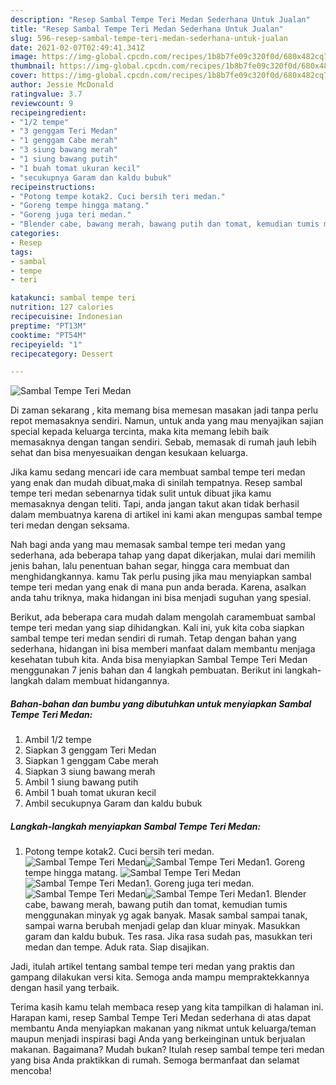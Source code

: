 ```yaml
---
description: "Resep Sambal Tempe Teri Medan Sederhana Untuk Jualan"
title: "Resep Sambal Tempe Teri Medan Sederhana Untuk Jualan"
slug: 596-resep-sambal-tempe-teri-medan-sederhana-untuk-jualan
date: 2021-02-07T02:49:41.341Z
image: https://img-global.cpcdn.com/recipes/1b8b7fe09c320f0d/680x482cq70/sambal-tempe-teri-medan-foto-resep-utama.jpg
thumbnail: https://img-global.cpcdn.com/recipes/1b8b7fe09c320f0d/680x482cq70/sambal-tempe-teri-medan-foto-resep-utama.jpg
cover: https://img-global.cpcdn.com/recipes/1b8b7fe09c320f0d/680x482cq70/sambal-tempe-teri-medan-foto-resep-utama.jpg
author: Jessie McDonald
ratingvalue: 3.7
reviewcount: 9
recipeingredient:
- "1/2 tempe"
- "3 genggam Teri Medan"
- "1 genggam Cabe merah"
- "3 siung bawang merah"
- "1 siung bawang putih"
- "1 buah tomat ukuran kecil"
- "secukupnya Garam dan kaldu bubuk"
recipeinstructions:
- "Potong tempe kotak2. Cuci bersih teri medan."
- "Goreng tempe hingga matang."
- "Goreng juga teri medan."
- "Blender cabe, bawang merah, bawang putih dan tomat, kemudian tumis menggunakan minyak yg agak banyak. Masak sambal sampai tanak, sampai warna berubah menjadi gelap dan kluar minyak. Masukkan garam dan kaldu bubuk. Tes rasa. Jika rasa sudah pas, masukkan teri medan dan tempe. Aduk rata. Siap disajikan."
categories:
- Resep
tags:
- sambal
- tempe
- teri

katakunci: sambal tempe teri 
nutrition: 127 calories
recipecuisine: Indonesian
preptime: "PT13M"
cooktime: "PT54M"
recipeyield: "1"
recipecategory: Dessert

---
```



![Sambal Tempe Teri Medan](https://img-global.cpcdn.com/recipes/1b8b7fe09c320f0d/680x482cq70/sambal-tempe-teri-medan-foto-resep-utama.jpg)

Di zaman  sekarang , kita memang bisa memesan masakan jadi tanpa perlu repot memasaknya sendiri. Namun, untuk anda yang mau menyajikan sajian special kepada keluarga tercinta, maka kita memang lebih baik memasaknya dengan tangan sendiri. Sebab, memasak di rumah jauh lebih sehat dan bisa menyesuaikan dengan kesukaan keluarga.

Jika kamu sedang mencari ide cara membuat sambal tempe teri medan yang enak dan mudah dibuat,maka di sinilah tempatnya. Resep sambal tempe teri medan  sebenarnya tidak sulit untuk dibuat jika kamu memasaknya dengan teliti. Tapi, anda jangan takut akan tidak berhasil dalam membuatnya 
karena di artikel ini kami akan mengupas sambal tempe teri medan dengan seksama.  



Nah bagi anda yang mau memasak sambal tempe teri medan yang sederhana, ada beberapa tahap yang dapat dikerjakan, mulai dari memilih jenis bahan, lalu penentuan bahan segar, hingga cara membuat dan menghidangkannya. kamu Tak perlu pusing jika mau menyiapkan sambal tempe teri medan yang enak di mana pun anda berada. Karena, asalkan anda  tahu triknya, maka hidangan ini bisa menjadi suguhan yang spesial.

Berikut, ada beberapa cara mudah dalam mengolah caramembuat sambal tempe teri medan yang siap dihidangkan. Kali ini, yuk kita coba siapkan sambal tempe teri medan sendiri di rumah. Tetap dengan bahan yang sederhana, hidangan ini bisa memberi manfaat dalam membantu menjaga kesehatan tubuh kita. Anda bisa menyiapkan Sambal Tempe Teri Medan menggunakan 7 jenis bahan dan 4 langkah pembuatan. Berikut ini langkah-langkah dalam membuat hidangannya.

<!--inarticleads1-->

##### Bahan-bahan dan bumbu yang dibutuhkan untuk menyiapkan Sambal Tempe Teri Medan:

1. Ambil 1/2 tempe
1. Siapkan 3 genggam Teri Medan
1. Siapkan 1 genggam Cabe merah
1. Siapkan 3 siung bawang merah
1. Ambil 1 siung bawang putih
1. Ambil 1 buah tomat ukuran kecil
1. Ambil secukupnya Garam dan kaldu bubuk




<!--inarticleads2-->

##### Langkah-langkah menyiapkan Sambal Tempe Teri Medan:

1. Potong tempe kotak2. Cuci bersih teri medan.
<img src="https://img-global.cpcdn.com/steps/b1e546be6773e1ed/160x128cq70/sambal-tempe-teri-medan-langkah-memasak-1-foto.jpg" alt="Sambal Tempe Teri Medan"><img src="https://img-global.cpcdn.com/steps/c8a56d340986acee/160x128cq70/sambal-tempe-teri-medan-langkah-memasak-1-foto.jpg" alt="Sambal Tempe Teri Medan">1. Goreng tempe hingga matang.
<img src="https://img-global.cpcdn.com/steps/c0e2675208eaf46a/160x128cq70/sambal-tempe-teri-medan-langkah-memasak-2-foto.jpg" alt="Sambal Tempe Teri Medan"><img src="https://img-global.cpcdn.com/steps/e6aab25493cb898d/160x128cq70/sambal-tempe-teri-medan-langkah-memasak-2-foto.jpg" alt="Sambal Tempe Teri Medan">1. Goreng juga teri medan.
<img src="https://img-global.cpcdn.com/steps/61c1a976d47714d0/160x128cq70/sambal-tempe-teri-medan-langkah-memasak-3-foto.jpg" alt="Sambal Tempe Teri Medan"><img src="https://img-global.cpcdn.com/steps/27581b5d0e0dac62/160x128cq70/sambal-tempe-teri-medan-langkah-memasak-3-foto.jpg" alt="Sambal Tempe Teri Medan">1. Blender cabe, bawang merah, bawang putih dan tomat, kemudian tumis menggunakan minyak yg agak banyak. Masak sambal sampai tanak, sampai warna berubah menjadi gelap dan kluar minyak. Masukkan garam dan kaldu bubuk. Tes rasa. Jika rasa sudah pas, masukkan teri medan dan tempe. Aduk rata. Siap disajikan.




Jadi, itulah artikel tentang  sambal tempe teri medan  yang praktis dan gampang dilakukan versi kita. Semoga anda mampu mempraktekkannya dengan hasil yang terbaik. 

Terima kasih kamu telah membaca resep yang kita tampilkan di halaman ini. Harapan kami, resep  Sambal Tempe Teri Medan sederhana di atas dapat membantu Anda menyiapkan makanan yang nikmat untuk keluarga/teman maupun menjadi inspirasi bagi Anda yang berkeinginan untuk berjualan makanan. Bagaimana? Mudah bukan? Itulah resep sambal tempe teri medan yang bisa Anda praktikkan di rumah. Semoga bermanfaat dan selamat mencoba!

